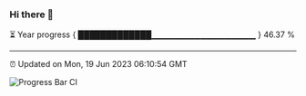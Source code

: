 ### Hi there 👋

⏳ Year progress { █████████████▁▁▁▁▁▁▁▁▁▁▁▁▁▁▁▁▁ } 46.37 %

---

⏰ Updated on Mon, 19 Jun 2023 06:10:54 GMT

![Progress Bar CI](https://github.com/Shyam-Makwana/GitHub-Actions-Demo/workflows/Progress%20Bar%20CI/badge.svg)
